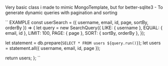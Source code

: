 Very basic class i made to mimic MongoTemplate, but for better-sqlite3 - To generate dynamic queries with pagination and sorting

``
EXAMPLE
const userSearch = ({ username, email, id, page, sortBy, orderBy }) => {
  let query = new SearchQuery({
    LIKE: { username },
    EQUAL: { email, id },
    LIMIT: 100,
    PAGE: { page },
    SORT: { sortBy, orderBy },
  });

  let statement = db.prepare(` SELECT * FROM users ${query.run()} `);
  let users = statement.all({ username, email, id, page });

  return users;
};
``
